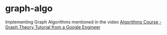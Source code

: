 # graph-algo
Implementing Graph Algorithms mentioned in the video 
[Algorithms Course - Graph Theory Tutorial from a Google Engineer](https://youtu.be/09_LlHjoEiY)
